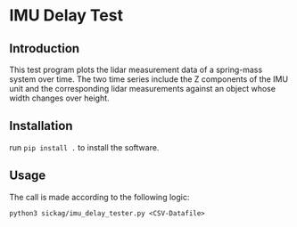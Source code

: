 # IMU Delay Test

## Introduction

This test program plots the lidar measurement data of a spring-mass system over time. 
The two time series include the Z components of the IMU unit and the corresponding 
lidar measurements against an object whose width changes over height.

## Installation

run `pip install .` to install the software.

## Usage

The call is made according to the following logic:

```
python3 sickag/imu_delay_tester.py <CSV-Datafile>
```
